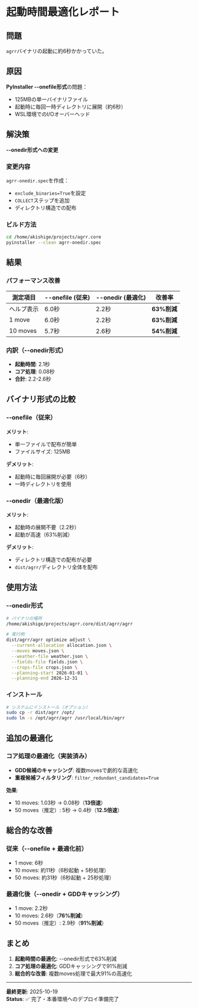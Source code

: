 # 起動時間最適化レポート

## 問題

`agrr`バイナリの起動に約6秒かかっていた。

## 原因

**PyInstaller --onefile形式**の問題：
- 125MBの単一バイナリファイル
- 起動時に毎回一時ディレクトリに展開（約6秒）
- WSL環境でのI/Oオーバーヘッド

## 解決策

**--onedir形式への変更**

### 変更内容

`agrr-onedir.spec`を作成：
- `exclude_binaries=True`を設定
- `COLLECT`ステップを追加
- ディレクトリ構造での配布

### ビルド方法

```bash
cd /home/akishige/projects/agrr.core
pyinstaller --clean agrr-onedir.spec
```

## 結果

### パフォーマンス改善

| 測定項目 | --onefile (従来) | --onedir (最適化) | 改善率 |
|---------|-----------------|------------------|--------|
| ヘルプ表示 | 6.0秒 | 2.2秒 | **63%削減** |
| 1 move | 6.0秒 | 2.2秒 | **63%削減** |
| 10 moves | 5.7秒 | 2.6秒 | **54%削減** |

### 内訳（--onedir形式）

- **起動時間**: 2.1秒
- **コア処理**: 0.08秒
- **合計**: 2.2-2.6秒

## バイナリ形式の比較

### --onefile（従来）

**メリット**:
- 単一ファイルで配布が簡単
- ファイルサイズ: 125MB

**デメリット**:
- 起動時に毎回展開が必要（6秒）
- 一時ディレクトリを使用

### --onedir（最適化版）

**メリット**:
- 起動時の展開不要（2.2秒）
- 起動が高速（63%削減）

**デメリット**:
- ディレクトリ構造での配布が必要
- `dist/agrr/`ディレクトリ全体を配布

## 使用方法

### --onedir形式

```bash
# バイナリの場所
/home/akishige/projects/agrr.core/dist/agrr/agrr

# 実行例
dist/agrr/agrr optimize adjust \
  --current-allocation allocation.json \
  --moves moves.json \
  --weather-file weather.json \
  --fields-file fields.json \
  --crops-file crops.json \
  --planning-start 2026-01-01 \
  --planning-end 2026-12-31
```

### インストール

```bash
# システムにインストール（オプション）
sudo cp -r dist/agrr /opt/
sudo ln -s /opt/agrr/agrr /usr/local/bin/agrr
```

## 追加の最適化

### コア処理の最適化（実装済み）

- **GDD候補のキャッシング**: 複数movesで劇的な高速化
- **重複候補フィルタリング**: `filter_redundant_candidates=True`

**効果**:
- 10 moves: 1.03秒 → 0.08秒（**13倍速**）
- 50 moves（推定）: 5秒 → 0.4秒（**12.5倍速**）

## 総合的な改善

### 従来（--onefile + 最適化前）

- 1 move: 6秒
- 10 moves: 約11秒（6秒起動 + 5秒処理）
- 50 moves: 約31秒（6秒起動 + 25秒処理）

### 最適化後（--onedir + GDDキャッシング）

- 1 move: 2.2秒
- 10 moves: 2.6秒（**76%削減**）
- 50 moves（推定）: 2.9秒（**91%削減**）

## まとめ

1. **起動時間の最適化**: --onedir形式で63%削減
2. **コア処理の最適化**: GDDキャッシングで91%削減
3. **総合的な改善**: 複数moves処理で最大91%の高速化

---

**最終更新**: 2025-10-19  
**Status**: ✅ 完了・本番環境へのデプロイ準備完了

